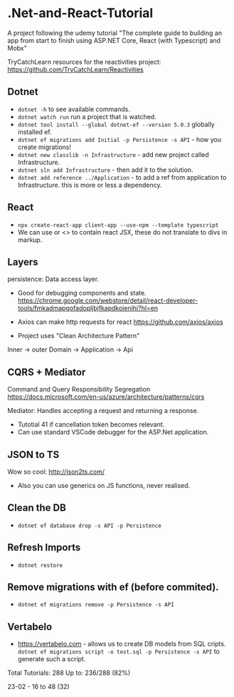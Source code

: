 # .Net-and-React-Tutorial
A project following the udemy tutorial "The complete guide to building an app from start to finish using ASP.NET Core, React (with Typescript) and Mobx"

TryCatchLearn resources for the reactivities project: https://github.com/TryCatchLearn/Reactivities

## Dotnet
- `dotnet -h` to see available commands.
- `dotnet watch run` run a project that is watched.
- `dotnet tool install --global dotnet-ef --version 5.0.3` globally installed ef.
- `dotnet ef migrations add Initial -p Persistence -s API` - how you create migrations!
- `dotnet new classlib -n Infrastructure` - add new project called Infrastructure.
- `dotnet sln add Infrastructure` - then add it to the solution.
- `dotnet add reference ../Application` - to add a ref from application to Infrastructure. this is more or less a dependency.

## React
- `npx create-react-app client-app --use-npm --template typescript`
- We can use <Fragment> or <> to contain react JSX, these do not translate to divs in markup.


## Layers
persistence: Data access layer.

- Good for debugging components and state.
https://chrome.google.com/webstore/detail/react-developer-tools/fmkadmapgofadopljbjfkapdkoienihi?hl=en

- Axios can make http requests for react
https://github.com/axios/axios

- Project uses "Clean Architecture Pattern"

Inner -> outer
Domain -> Application -> Api


## CQRS + Mediator
Command and Query Responsibility Segregation
https://docs.microsoft.com/en-us/azure/architecture/patterns/cqrs

Mediator: Handles accepting a request and returning a response.

- Tutotial 41 if cancellation token becomes relevant.
- Can use standard VSCode debugger for the ASP.Net application.

## JSON to TS
Wow so cool: http://json2ts.com/

- Also you can use generics on JS functions, never realised.

## Clean the DB
- `dotnet ef database drop -s API -p Persistence`

## Refresh Imports
- `dotnet restore`

## Remove migrations with ef (before commited).
- `dotnet ef migrations remove -p Persistence -s API`

## Vertabelo
- https://vertabelo.com - allows us to create DB models from SQL cripts.
`dotnet ef migrations script -o test.sql -p Persistence -s API` to generate such a script.

Total Tutorials: 288
Up to: 236/288 (82%)

23-02 - 16 to 48 (32)
  